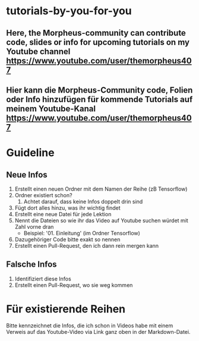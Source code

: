 # tutorials-by-you-for-you
## Here, the Morpheus-community can contribute code, slides or info for upcoming tutorials on my Youtube channel https://www.youtube.com/user/themorpheus407
## Hier kann die Morpheus-Community code, Folien oder Info hinzufügen für kommende Tutorials auf meinem Youtube-Kanal https://www.youtube.com/user/themorpheus407

# Guideline

## Neue Infos
1. Erstellt einen neuen Ordner mit dem Namen der Reihe (zB Tensorflow)
  1. Ordner existiert schon?
      1. Achtet darauf, dass keine Infos doppelt drin sind
2. Fügt dort alles hinzu, was ihr wichtig findet
  1. Erstellt eine neue Datei für jede Lektion
  2. Nennt die Dateien so wie ihr das Video auf Youtube suchen würdet mit Zahl vorne dran
     * Beispiel: '01. Einleitung' (im Ordner Tensorflow)
  3. Dazugehöriger Code bitte exakt so nennen
3. Erstellt einen Pull-Request, den ich dann rein mergen kann

## Falsche Infos
1. Identifiziert diese Infos
2. Erstellt einen Pull-Request, wo sie weg kommen

# Für existierende Reihen
Bitte kennzeichnet die Infos, die ich schon in Videos habe mit einem Verweis auf das Youtube-Video via Link ganz oben in der Markdown-Datei.
